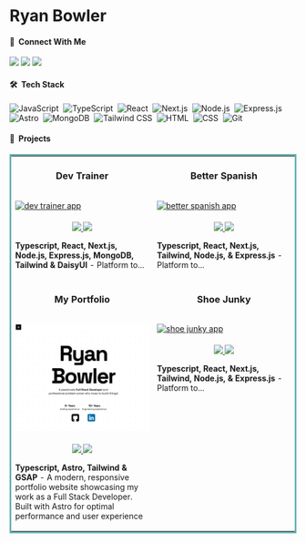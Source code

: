 # Ryan Bowler

#### 👋 &nbsp;Connect With Me

<span>
<a href="https://portfolio-v1-ryans-projects-197c1757.vercel.app"><img src="https://img.shields.io/badge/-My%20Portfolio-3423A6?style=flat&logo=Google-Chrome&logoColor=white"/></a>
<a href="https://www.linkedin.com/in/ryan-bowler-601919170/"><img src="https://img.shields.io/badge/-Ryan%20Bowler-0077B5?style=flat&logo=Linkedin&logoColor=white"/></a>
<a href="mailto:ryanbprog@gmail.com"><img src="https://img.shields.io/badge/-Email-D14836?style=flat&logo=Gmail&logoColor=white"/></a>
</span>

#### 🛠 &nbsp;Tech Stack

![JavaScript](https://img.shields.io/badge/-JavaScript-05122A?style=flat&logo=javascript)&nbsp;
![TypeScript](https://img.shields.io/badge/TypeScript-05122A?style=flat&logo=typescript)&nbsp;
![React](https://img.shields.io/badge/-React-05122A?style=flat&logo=react)&nbsp;
![Next.js](https://img.shields.io/badge/-Next.js-05122A?style=flat&logo=next.js)&nbsp;
![Node.js](https://img.shields.io/badge/-Node.js-05122A?style=flat&logo=node.js)&nbsp;
![Express.js](https://img.shields.io/badge/-Express.js-05122A?style=flat&logo=express)&nbsp;
![Astro](https://img.shields.io/badge/-Astro-05122A?style=flat&logo=astro)&nbsp;
![MongoDB](https://img.shields.io/badge/-MongoDB-05122A?style=flat&logo=mongodb)&nbsp;
![Tailwind CSS](https://img.shields.io/badge/-Tailwind%20CSS-05122A?style=flat&logo=tailwind-css)&nbsp;
![HTML](https://img.shields.io/badge/-HTML-05122A?style=flat&logo=HTML5)&nbsp;
![CSS](https://img.shields.io/badge/-CSS-05122A?style=flat&logo=CSS3&logoColor=1572B6)&nbsp;
![Git](https://img.shields.io/badge/-Git-05122A?style=flat&logo=git)&nbsp;

#### 💼 &nbsp;Projects

<table bordercolor="#66b2b2"> 
  <tr>
    <!-- Project 1 -->
    <td width="50%" valign="top">
      <h3 style="text-align: center;">Dev Trainer</h3>
      <br />
      <a target="_blank" href="">
        <img src="" width="100%" alt="dev trainer app"/>
      </a>
      <br />
      <p style="margin-top: 20px; text-align: center;">
        <a href="https://github.com/RyanBProg/dev-trainer" target="_blank">
          <img src="https://img.shields.io/static/v1?label=&message=Repo&color=05122A&style=flat&logo=github&logoColor=white"/>
        </a>  
        <a href="https://dev-trainer-frontend-ryans-projects-197c1757.vercel.app/" target="_blank">
          <img src="https://img.shields.io/static/v1?label=&message=Visit%20Site&color=05122A&style=flat&logo=google-chrome&logoColor=white"/>
        </a>
      </p>
      <p><strong>Typescript, React, Next.js, Node.js, Express.js, MongoDB, Tailwind & DaisyUI</strong> - Platform to...</p>
    </td>
    <!-- Project 2 -->
    <td width="50%" valign="top">
      <h3 style="text-align: center;">Better Spanish</h3>
      <br />
      <a target="_blank" href="">
        <img src="" width="100%"  alt="better spanish app"/>
      </a>
      <br />
      <p style="margin-top: 20px; text-align: center;">
        <a href="https://github.com/RyanBProg/better-spanish" target="_blank">
          <img src="https://img.shields.io/static/v1?label=&message=Repo&color=05122A&style=flat&logo=github&logoColor=white"/>
        </a>
        <a href="" target="_blank">
          <img src="https://img.shields.io/static/v1?label=&message=Visit%20Site&color=05122A&style=flat&logo=google-chrome&logoColor=white"/>
        </a>
      </p>
      <p><strong>Typescript, React, Next.js, Tailwind, Node.js, & Express.js</strong> - Platform to...</p>
    </td>
  </tr>
  
  <tr>
    <!-- Project 3 -->
    <td width="50%" valign="top">
      <h3 style="text-align: center;">My Portfolio</h3>
      <br />
      <a target="_blank" href="https://portfolio-v1-ryans-projects-197c1757.vercel.app">
        <img src="project-images/my-portfolio-cover.png" width="100%" alt="my portfolio"/>
      </a>
      <br />
      <p style="margin-top: 20px; text-align: center;">
        <a href="https://github.com/RyanBProg/portfolio-v1" target="_blank">
          <img src="https://img.shields.io/static/v1?label=&message=Repo&color=05122A&style=flat&logo=github&logoColor=white"/>
        </a>
        <a href="https://portfolio-v1-ryans-projects-197c1757.vercel.app" target="_blank">
          <img src="https://img.shields.io/static/v1?label=&message=Visit%20Site&color=05122A&style=flat&logo=google-chrome&logoColor=white"/>
        </a>
      </p>
      <p><strong>Typescript, Astro, Tailwind & GSAP</strong> - A modern, responsive portfolio website showcasing my work as a Full Stack Developer. Built with Astro for optimal performance and user experience</p>
    </td>
    <!-- Project 4 -->
    <td width="50%" valign="top">
      <h3 style="text-align: center;">Shoe Junky</h3>
      <br />
      <a target="_blank" href="">
        <img src="" width="100%" alt="shoe junky app"/>
      </a>
      <br />
      <p style="margin-top: 20px; text-align: center;">
        <a href="https://github.com/RyanBProg/shoe-junky" target="_blank">
          <img src="https://img.shields.io/static/v1?label=&message=Repo&color=05122A&style=flat&logo=github&logoColor=white"/>
        </a>
        <a href="" target="_blank">
          <img src="https://img.shields.io/static/v1?label=&message=Visit%20Site&color=05122A&style=flat&logo=google-chrome&logoColor=white"/>
        </a>
      </p>
      <p><strong>Typescript, React, Next.js, Tailwind, Node.js, & Express.js</strong> - Platform to...</p>
    </td>
  </tr>
</table>
